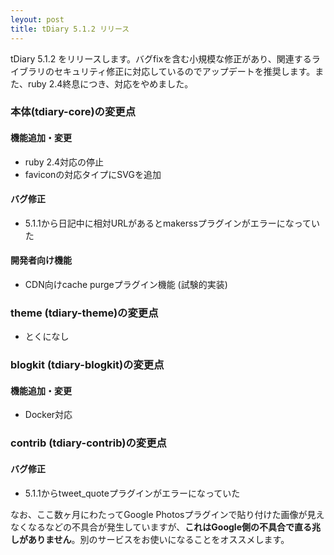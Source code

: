 ```yaml
---
leyout: post
title: tDiary 5.1.2 リリース
---
```

tDiary 5.1.2 をリリースします。バグfixを含む小規模な修正があり、関連するライブラリのセキュリティ修正に対応しているのでアップデートを推奨します。また、ruby 2.4終息につき、対応をやめました。

### 本体(tdiary-core)の変更点
#### 機能追加・変更
* ruby 2.4対応の停止
* faviconの対応タイプにSVGを追加

#### バグ修正
* 5.1.1から日記中に相対URLがあるとmakerssプラグインがエラーになっていた

#### 開発者向け機能
* CDN向けcache purgeプラグイン機能 (試験的実装)

### theme (tdiary-theme)の変更点
* とくになし

### blogkit (tdiary-blogkit)の変更点
#### 機能追加・変更
* Docker対応

### contrib (tdiary-contrib)の変更点
#### バグ修正
* 5.1.1からtweet_quoteプラグインがエラーになっていた

なお、ここ数ヶ月にわたってGoogle Photosプラグインで貼り付けた画像が見えなくなるなどの不具合が発生していますが、**これはGoogle側の不具合で直る兆しがありません**。別のサービスをお使いになることをオススメします。

